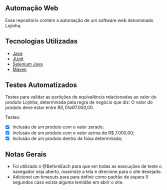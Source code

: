 ## Automação Web
Esse repositório contém a automação de um software web denominado Lojinha.

## Tecnologias Utilizadas
 - [Java](https://www.oracle.com/java/technologies/downloads/)
 - [JUnit](https://mvnrepository.com/artifact/org.junit.jupiter/junit-jupiter-engine)
 - [Selenium Java](https://mvnrepository.com/artifact/org.seleniumhq.selenium/selenium-java)
 - [Maven](https://maven.apache.org/)  

## Testes Automatizados
Testes para validar as partições de equivalência relacionadas ao valor do produto Lojinha, determinada pela regra de negócio que diz: O valor do produto deve estar entre R$0,01 e R$7.000,00.

Testes:
 - [x] Inclusão de um produto com o valor zerado;
 - [x]  Inclusão de um produto com o valor acima de R$ 7.000,00;
 - [x] Inclusão de um produto dentro da faixa determinada;

## Notas Gerais
- Foi utilizado o @BeforeEach para que em todas as execuções de teste o navegador seja aberto, maximize a tela e direcione para o site desejado.
- Adicionei um timeouts para para definir como padrão de espera 5 segundos caso exista alguma lentidão em abrir o site.
